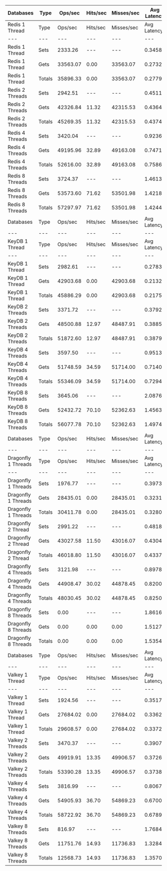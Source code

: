 | Databases | Type | Ops/sec | Hits/sec | Misses/sec | Avg Latency | p50 Latency | p99 Latency | p99.9 Latency | KB/sec |
| --- | --- | --- | --- | --- | --- | --- | --- | --- | --- |
| Redis 1 Thread | Type | Ops/sec | Hits/sec | Misses/sec | Avg Latency | p50 Latency | p99 Latency | p99.9 Latency | KB/sec |
| --- | --- | --- | --- | --- | --- | --- | --- | --- | --- |
Redis 1 Thread | Sets | 2333.26 | --- | --- | 0.34588 | 0.27900 | 0.83100 | 5.40700 | 111.62 |
Redis 1 Thread | Gets | 33563.07 | 0.00 | 33563.07 | 0.27320 | 0.27100 | 0.48700 | 0.56700 | 1278.12 |
Redis 1 Thread | Totals | 35896.33 | 0.00 | 33563.07 | 0.27793 | 0.27100 | 0.49500 | 0.77500 | 1389.74 |
Redis 2 Threads | Sets | 2942.51 | --- | --- | 0.45111 | 0.43100 | 0.86300 | 0.94300 | 140.77 |
Redis 2 Threads | Gets | 42326.84 | 11.32 | 42315.53 | 0.43644 | 0.42300 | 0.87900 | 1.07100 | 1611.86 |
Redis 2 Threads | Totals | 45269.35 | 11.32 | 42315.53 | 0.43740 | 0.42300 | 0.87900 | 1.07100 | 1752.63 |
Redis 4 Threads | Sets | 3420.04 | --- | --- | 0.92366 | 0.72700 | 5.53500 | 5.63100 | 163.62 |
Redis 4 Threads | Gets | 49195.96 | 32.89 | 49163.08 | 0.74719 | 0.71100 | 1.67900 | 2.20700 | 1873.46 |
Redis 4 Threads | Totals | 52616.00 | 32.89 | 49163.08 | 0.75866 | 0.71100 | 1.72700 | 5.37500 | 2037.07 |
Redis 8 Threads | Sets | 3724.37 | --- | --- | 1.46134 | 1.38300 | 3.56700 | 4.19100 | 178.19 |
Redis 8 Threads | Gets | 53573.60 | 71.62 | 53501.98 | 1.42184 | 1.31900 | 3.47100 | 4.60700 | 2040.39 |
Redis 8 Threads | Totals | 57297.97 | 71.62 | 53501.98 | 1.42441 | 1.31900 | 3.47100 | 4.60700 | 2218.59 |
| Databases | Type | Ops/sec | Hits/sec | Misses/sec | Avg Latency | p50 Latency | p99 Latency | p99.9 Latency | KB/sec |
| --- | --- | --- | --- | --- | --- | --- | --- | --- | --- |
| KeyDB 1 Thread | Type | Ops/sec | Hits/sec | Misses/sec | Avg Latency | p50 Latency | p99 Latency | p99.9 Latency | KB/sec |
| --- | --- | --- | --- | --- | --- | --- | --- | --- | --- |
KeyDB 1 Thread | Sets | 2982.61 | --- | --- | 0.27831 | 0.20700 | 0.70300 | 5.21500 | 142.68 |
KeyDB 1 Thread | Gets | 42903.68 | 0.00 | 42903.68 | 0.21329 | 0.19900 | 0.43900 | 0.60700 | 1633.83 |
KeyDB 1 Thread | Totals | 45886.29 | 0.00 | 42903.68 | 0.21751 | 0.19900 | 0.48700 | 0.70300 | 1776.50 |
KeyDB 2 Threads | Sets | 3371.72 | --- | --- | 0.37920 | 0.35900 | 0.75100 | 0.91100 | 161.30 |
KeyDB 2 Threads | Gets | 48500.88 | 12.97 | 48487.91 | 0.38853 | 0.35900 | 1.10300 | 1.74300 | 1846.97 |
KeyDB 2 Threads | Totals | 51872.60 | 12.97 | 48487.91 | 0.38792 | 0.35900 | 1.08700 | 1.74300 | 2008.28 |
KeyDB 4 Threads | Sets | 3597.50 | --- | --- | 0.95138 | 0.71100 | 6.52700 | 6.68700 | 172.11 |
KeyDB 4 Threads | Gets | 51748.59 | 34.59 | 51714.00 | 0.71402 | 0.66300 | 1.75100 | 2.06300 | 1970.66 |
KeyDB 4 Threads | Totals | 55346.09 | 34.59 | 51714.00 | 0.72945 | 0.67100 | 1.79100 | 6.23900 | 2142.77 |
KeyDB 8 Threads | Sets | 3645.06 | --- | --- | 2.08763 | 1.46300 | 12.15900 | 12.86300 | 174.40 |
KeyDB 8 Threads | Gets | 52432.72 | 70.10 | 52362.63 | 1.45639 | 1.34300 | 3.66300 | 4.57500 | 1996.94 |
KeyDB 8 Threads | Totals | 56077.78 | 70.10 | 52362.63 | 1.49742 | 1.35100 | 3.99900 | 11.00700 | 2171.34 |
| Databases | Type | Ops/sec | Hits/sec | Misses/sec | Avg Latency | p50 Latency | p99 Latency | p99.9 Latency | KB/sec |
| --- | --- | --- | --- | --- | --- | --- | --- | --- | --- |
| Dragonfly 1 Threads | Type | Ops/sec | Hits/sec | Misses/sec | Avg Latency | p50 Latency | p99 Latency | p99.9 Latency | KB/sec |
| --- | --- | --- | --- | --- | --- | --- | --- | --- | --- |
Dragonfly 1 Threads | Sets | 1976.77 | --- | --- | 0.39732 | 0.31100 | 0.75900 | 6.91100 | 94.56 |
Dragonfly 1 Threads | Gets | 28435.01 | 0.00 | 28435.01 | 0.32319 | 0.31100 | 0.64700 | 0.81500 | 1082.84 |
Dragonfly 1 Threads | Totals | 30411.78 | 0.00 | 28435.01 | 0.32801 | 0.31100 | 0.67100 | 0.94300 | 1177.40 |
Dragonfly 2 Thread | Sets | 2991.22 | --- | --- | 0.48185 | 0.43900 | 1.16700 | 2.03100 | 143.10 |
Dragonfly 2 Thread | Gets | 43027.58 | 11.50 | 43016.07 | 0.43043 | 0.40700 | 0.97500 | 1.14300 | 1638.54 |
Dragonfly 2 Thread | Totals | 46018.80 | 11.50 | 43016.07 | 0.43377 | 0.41500 | 0.99100 | 1.25500 | 1781.64 |
Dragonfly 4 Threads | Sets | 3121.98 | --- | --- | 0.89780 | 0.77500 | 3.74300 | 3.85500 | 149.36 |
Dragonfly 4 Threads | Gets | 44908.47 | 30.02 | 44878.45 | 0.82000 | 0.78300 | 1.94300 | 3.39100 | 1710.18 |
Dragonfly 4 Threads | Totals | 48030.45 | 30.02 | 44878.45 | 0.82506 | 0.78300 | 2.00700 | 3.72700 | 1859.54 |
Dragonfly 8 Threads | Sets | 0.00 | --- | --- | 1.86160 | 1.48700 | 9.59900 | 10.62300 | 0.00 |
Dragonfly 8 Threads | Gets | 0.00 | 0.00 | 0.00 | 1.51274 | 1.44700 | 3.66300 | 6.27100 | 0.00 |
Dragonfly 8 Threads | Totals | 0.00 | 0.00 | 0.00 | 1.53542 | 1.44700 | 3.83900 | 8.95900 | 0.00 |
| Databases | Type | Ops/sec | Hits/sec | Misses/sec | Avg Latency | p50 Latency | p99 Latency | p99.9 Latency | KB/sec |
| --- | --- | --- | --- | --- | --- | --- | --- | --- | --- |
| Valkey 1 Thread | Type | Ops/sec | Hits/sec | Misses/sec | Avg Latency | p50 Latency | p99 Latency | p99.9 Latency | KB/sec |
| --- | --- | --- | --- | --- | --- | --- | --- | --- | --- |
Valkey 1 Thread | Sets | 1924.56 | --- | --- | 0.35175 | 0.33500 | 0.79100 | 0.92700 | 92.06 |
Valkey 1 Thread | Gets | 27684.02 | 0.00 | 27684.02 | 0.33624 | 0.33500 | 0.61500 | 0.86300 | 1054.24 |
Valkey 1 Thread | Totals | 29608.57 | 0.00 | 27684.02 | 0.33725 | 0.33500 | 0.64700 | 0.87100 | 1146.31 |
Valkey 2 Threads | Sets | 3470.37 | --- | --- | 0.39078 | 0.33500 | 1.30300 | 2.25500 | 166.02 |
Valkey 2 Threads | Gets | 49919.91 | 13.35 | 49906.57 | 0.37269 | 0.32700 | 1.70300 | 2.27100 | 1901.01 |
Valkey 2 Threads | Totals | 53390.28 | 13.35 | 49906.57 | 0.37386 | 0.32700 | 1.70300 | 2.27100 | 2067.04 |
Valkey 4 Threads | Sets | 3816.99 | --- | --- | 0.80672 | 0.62300 | 4.44700 | 4.57500 | 182.61 |
Valkey 4 Threads | Gets | 54905.93 | 36.70 | 54869.23 | 0.67001 | 0.62300 | 1.67100 | 2.15900 | 2090.90 |
Valkey 4 Threads | Totals | 58722.92 | 36.70 | 54869.23 | 0.67890 | 0.62300 | 1.73500 | 4.38300 | 2273.51 |
Valkey 8 Threads | Sets | 816.97 | --- | --- | 1.76846 | 1.27100 | 12.22300 | 13.31100 | 39.09 |
Valkey 8 Threads | Gets | 11751.76 | 14.93 | 11736.83 | 1.32849 | 1.20700 | 3.47100 | 8.25500 | 447.57 |
Valkey 8 Threads | Totals | 12568.73 | 14.93 | 11736.83 | 1.35708 | 1.21500 | 3.63100 | 11.58300 | 486.66 |
